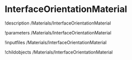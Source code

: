 <!-- MOOSE Documentation Stub: Remove this when content is added. -->

# InterfaceOrientationMaterial
!description /Materials/InterfaceOrientationMaterial

!parameters /Materials/InterfaceOrientationMaterial

!inputfiles /Materials/InterfaceOrientationMaterial

!childobjects /Materials/InterfaceOrientationMaterial
